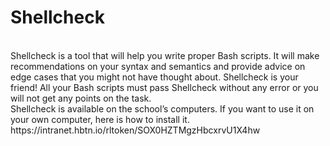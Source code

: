 # Shellcheck<br>
<br>
Shellcheck is a tool that will help you write proper Bash scripts. It will make recommendations on your syntax and semantics and provide advice on edge cases that you might not have thought about. Shellcheck is your friend! All your Bash scripts must pass Shellcheck without any error or you will not get any points on the task.
<br>
Shellcheck is available on the school’s computers. If you want to use it on your own computer, here is how to install it.
<br>
https://intranet.hbtn.io/rltoken/SOX0HZTMgzHbcxrvU1X4hw
<br>
